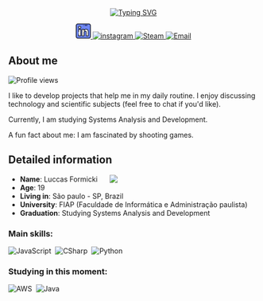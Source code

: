 <div align="center">
    <a href="https://git.io/typing-svg">
      <img src="https://readme-typing-svg.demolab.com?font=Fira+Code&duration=4650&pause=1000&color=6AFFD1&background=FFFFFF00&random=false&width=435&lines=Hello+everyone%2C+my+name+is+Luccas;I'm+a+full+stack+developer+%F0%9F%A7%91%F0%9F%8F%BB%E2%80%8D%F0%9F%92%BB%F0%9F%8C%90;be+welcome+to+my+profile!+%F0%9F%98%81" alt="Typing SVG" /></a>
  </div>

  <p align="center">
    <a href="https://www.linkedin.com/in/luccas-formicki" target="blank">
        <img height="30" src="https://raw.githubusercontent.com/8bithemant/8bithemant/master/linkedin.png?raw=true" alt="LinkedIn" title="LinkedIn" target="_blank">
    </a>
      <a href="https://www.instagram.com/_woodnotfound/" target="blank">
        <img height="30" src="https://www.vectorlogo.zone/logos/instagram/instagram-icon.svg" alt="instagram" title="instagram" target="_blank">
      </a>
      <a href="https://steamcommunity.com/profiles/76561199027125330/" target="blank">
        <img height="30" src="https://www.vectorlogo.zone/logos/steampowered/steampowered-icon.svg" alt="Steam" title="Steam" target="_blank">
      </a>
      <a href="mailto:luccas.formicki@gmail.com?subject=Oiii%20again" target="blank">
        <img height="30" src="https://www.vectorlogo.zone/logos/gmail/gmail-icon.svg" alt="Email" title="Email" target="_blank">
      </a>
  </p>

  ## About me
  
  <p align="left"> <img src="https://komarev.com/ghpvc/?username=luccasformicki&color=yellow" alt="Profile views" /> </p>

I like to develop projects that help me in my daily routine. I enjoy discussing technology and scientific subjects (feel free to chat if you'd like).

Currently, I am studying Systems Analysis and Development.

A fun fact about me: I am fascinated by shooting games.

## Detailed information
 <img src="https://i.imgur.com/i9EvBnz.png" min-width="300px" max-width="300px" width="300px" align="right">

- **Name**: Luccas Formicki
- **Age**: 19
- **Living in**: São paulo - SP, Brazil 
- **University**: FIAP (Faculdade de Informática e Administração paulista) 
- **Graduation**: Studying Systems Analysis and Development

### Main skills:
![JavaScript](https://img.shields.io/badge/-JavaScript-0D1117?style=for-the-badge&logo=javascript&labelColor=0D1117)&nbsp;
![CSharp](https://img.shields.io/badge/-CSharp-0D1117?style=for-the-badge&logo=CSharp&logoColor=purple&labelColor=0D1117)&nbsp;
![Python](https://img.shields.io/badge/-Python-0D1117?style=for-the-badge&logo=Python&logoColor=1572B6&labelColor=0D1117)&nbsp; 

### Studying in this moment:
![AWS](https://img.shields.io/badge/-AWS-0D1117?style=for-the-badge&logo=AWS&labelColor=0D1117)&nbsp;
![Java](https://img.shields.io/badge/Java-0D1117?style=for-the-badge&logo=openjdk&logoColor=1572B6&labelColor=0D1117)&nbsp;


